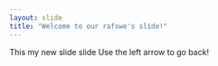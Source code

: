 ```yaml
---
layout: slide
title: "Welcome to our rafswe's slide!"
---
```

This my new slide slide
Use the left arrow to go back!
